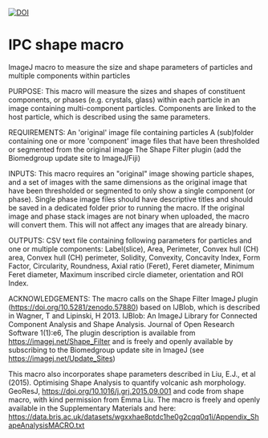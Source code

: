 <a href="https://doi.org/10.5281/zenodo.1438432"><img src="https://zenodo.org/badge/DOI/10.5281/zenodo.1438433.svg" alt="DOI"></a>
# IPC shape macro
ImageJ macro to measure the size and shape parameters of particles and multiple components within particles

PURPOSE: This macro will measure the sizes and shapes of constituent components, or phases (e.g. crystals, glass) within each particle in an image containing multi-component particles. Components are linked to the host particle, which is described using the same parameters.

REQUIREMENTS: An 'original' image file containing particles
A (sub)folder containing one or more 'component' image files that have been thresholded or segmented from the original image
The Shape Filter plugin (add the Biomedgroup update site to ImageJ/Fiji)

INPUTS: This macro requires an "original" image showing particle shapes, and a set of images with the same dimensions as the original image that have been thresholded or segmented to only show a single component (or phase).
Single phase image files should have descriptive titles and should be saved in a dedicated folder prior to running the macro.
If the original image and phase stack images are not binary when uploaded, the macro will convert them. This will not affect any images that are already binary. 

OUTPUTS: CSV text file containing following parameters for particles and one or multiple components:
Label(slice), Area, Perimeter, Convex hull (CH) area, Convex hull (CH) perimeter, Solidity, Convexity, Concavity Index, Form Factor, Circularity, Roundness, Axial ratio (Feret), Feret diameter, Minimum Feret diameter, Maximum inscribed circle diameter, orientation and ROI Index.

ACKNOWLEDGEMENTS: The macro calls on the Shape Filter ImageJ plugin (https://doi.org/10.5281/zenodo.57880) based on IJBlob, which is described in Wagner, T and Lipinski, H 2013. IJBlob: An ImageJ Library for Connected Component Analysis and Shape Analysis. Journal of Open Research Software 1(1):e6, 
The plugin description is available from https://imagej.net/Shape_Filter and is freely and openly available by subscribing to the Biomedgroup update site in ImageJ (see https://imagej.net/Update_Sites)

This macro also incorporates shape parameters described in Liu, E.J., et al (2015). Optimising Shape Analysis to quantify volcanic ash morphology. GeoResJ, https://doi.org/10.1016/j.grj.2015.09.001 and code from shape macro, with kind permission from Emma Liu.
The macro is freely and openly available in the Supplementary Materials and here: https://data.bris.ac.uk/datasets/wgxxhae8ptdc1he0g2cqq0q1i/Appendix_ShapeAnalysisMACRO.txt
